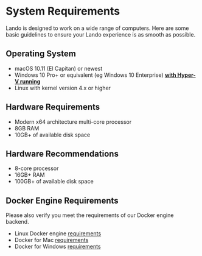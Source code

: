 System Requirements
===================

Lando is designed to work on a wide range of computers. Here are some basic guidelines to ensure your Lando experience is as smooth as possible.

Operating System
----------------

*   macOS 10.11 (El Capitan) or newest
*   Windows 10 Pro+ or equivalent (eg Windows 10 Enterprise) [**with Hyper-V running**](https://msdn.microsoft.com/en-us/virtualization/hyperv_on_windows/quick_start/walkthrough_install)
*   Linux with kernel version 4.x or higher

Hardware Requirements
---------------------

*   Modern x64 architecture multi-core processor
*   8GB RAM
*   10GB+ of available disk space

Hardware Recommendations
------------------------

*   8-core processor
*   16GB+ RAM
*   100GB+ of available disk space

Docker Engine Requirements
--------------------------

Please also verify you meet the requirements of our Docker engine backend.

*   Linux Docker engine [requirements](https://docs.docker.com/engine/installation/linux)
*   Docker for Mac [requirements](https://docs.docker.com/docker-for-mac/#/what-to-know-before-you-install)
*   Docker for Windows [requirements](https://docs.docker.com/docker-for-windows/#/what-to-know-before-you-install)
